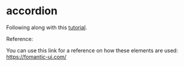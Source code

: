 # accordion

Following along with this 
[tutorial](https://blog.freestateanalytics.com/posts/how-to-build-accordions-in-r-shiny/).

Reference:

You can use this link for a reference on how these elements are used: https://fomantic-ui.com/
